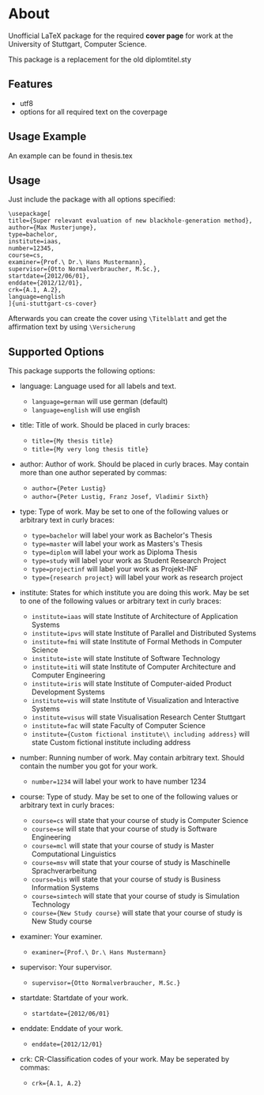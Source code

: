 # About

Unofficial LaTeX package for the required **cover page** for work at the University of Stuttgart, Computer Science.

This package is a replacement for the old diplomtitel.sty

## Features

- utf8 
- options for all required text on the coverpage

## Usage Example

An example can be found in thesis.tex 

## Usage 

Just include the package with all options specified:

    \usepackage[
    title={Super relevant evaluation of new blackhole-generation method},
    author={Max Musterjunge},
    type=bachelor,
    institute=iaas,
    number=12345,
    course=cs,
	examiner={Prof.\ Dr.\ Hans Mustermann},
	supervisor={Otto Normalverbraucher, M.Sc.},
	startdate={2012/06/01},
	enddate={2012/12/01},
	crk={A.1, A.2},
	language=english
	]{uni-stuttgart-cs-cover}

Afterwards you can create the cover using `\Titelblatt` and get the affirmation text by using `\Versicherung`

## Supported Options

This package supports the following options:

- language: Language used for all labels and text.
	- `language=german` will use german (default)
	- `language=english` will use english

- title: Title of work. Should be placed in curly braces:

	- `title={My thesis title}`
	- `title={My very long thesis title}`

- author: Author of work. Should be placed in curly braces. May contain more than one author seperated by commas:
	- `author={Peter Lustig}`
	- `author={Peter Lustig, Franz Josef, Vladimir Sixth}`

- type: Type of work. May be set to one of the following values or arbitrary text in curly braces:
	- `type=bachelor` will label your work as Bachelor's Thesis
	- `type=master` will label your work as Masters's Thesis
	- `type=diplom` will label your work as Diploma Thesis
	- `type=study` will label your work as Student Research Project
	- `type=projectinf` will label your work as Projekt-INF
	- `type={research project}` will label your work as research project
	
- institute: States for which institute you are doing this work. May be set to one of the following values or arbitrary text in curly braces:
	- `institute=iaas` will state Institute of Architecture of Application Systems
	- `institute=ipvs` will state Institute of Parallel and Distributed Systems
	- `institute=fmi` will state Institute of Formal Methods in Computer Science
	- `institute=iste` will state Institute of Software Technology
	- `institute=iti` will state Institute of Computer Architecture and Computer Engineering
	- `institute=iris` will state Institute of Computer-aided Product Development Systems
	- `institute=vis` will state Institute of Visualization and Interactive Systems
	- `institute=visus` will state Visualisation Research Center Stuttgart
	- `institute=fac` will state Faculty of Computer Science
	- `institute={Custom fictional institute\\ including address}` will state Custom fictional institute including address

- number: Running number of work. May contain arbitrary text. Should contain the number you got for your work.
	- `number=1234` will label your work to have number 1234

- course: Type of study. May be set to one of the following values or arbitrary text in curly braces:
	- `course=cs` will state that your course of study is Computer Science
	- `course=se` will state that your course of study is Software Engineering
	- `course=mcl` will state that your course of study is Master Computational Linguistics
	- `course=msv` will state that your course of study is Maschinelle Sprachverarbeitung
	- `course=bis` will state that your course of study is Business Information Systems
	- `course=simtech` will state that your course of study is Simulation Technology
	- `course={New Study course}` will state that your course of study is New Study course

- examiner: Your examiner. 
	- `examiner={Prof.\ Dr.\ Hans Mustermann}`

- supervisor: Your supervisor.
	- `supervisor={Otto Normalverbraucher, M.Sc.}`

- startdate: Startdate of your work.
	- `startdate={2012/06/01}`

- enddate: Enddate of your work.	
	- `enddate={2012/12/01}`

- crk: CR-Classification codes of your work. May be seperated by commas:
	- `crk={A.1, A.2}`





